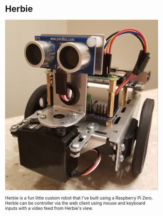 # Herbie

<p align="center">
    <img alt="herbie" src="apps/client/src/assets/herbie.jpg">
</p>

Herbie is a fun little custom robot that I've built using a Raspberry Pi Zero. Herbie can be controller via the web client using mouse and keyboard inputs with a video feed from Herbie's view.
